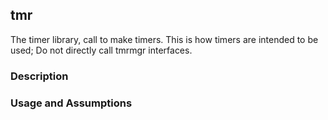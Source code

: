 ## tmr

The timer library, call to make timers. This is how timers are intended to be used; Do not directly call tmrmgr interfaces.

### Description

### Usage and Assumptions
